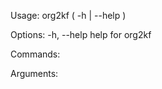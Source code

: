 Usage:
    org2kf ( -h | --help )

Options:
    -h, --help              help for org2kf

Commands:

Arguments:
